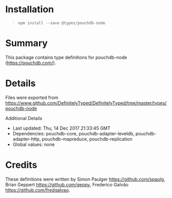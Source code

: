 # Installation
> `npm install --save @types/pouchdb-node`

# Summary
This package contains type definitions for pouchdb-node (https://pouchdb.com/).

# Details
Files were exported from https://www.github.com/DefinitelyTyped/DefinitelyTyped/tree/master/types/pouchdb-node

Additional Details
 * Last updated: Thu, 14 Dec 2017 21:33:45 GMT
 * Dependencies: pouchdb-core, pouchdb-adapter-leveldb, pouchdb-adapter-http, pouchdb-mapreduce, pouchdb-replication
 * Global values: none

# Credits
These definitions were written by Simon Paulger <https://github.com/spaulg>, Brian Geppert <https://github.com/geppy>, Frederico Galvão <https://github.com/fredgalvao>.
